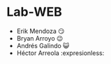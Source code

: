 # Lab-WEB

* Erik Mendoza :smirk:
* Bryan Arroyo :wink:
* Andrés Galindo :smiley_cat:
* Héctor Arreola :expresionless:
